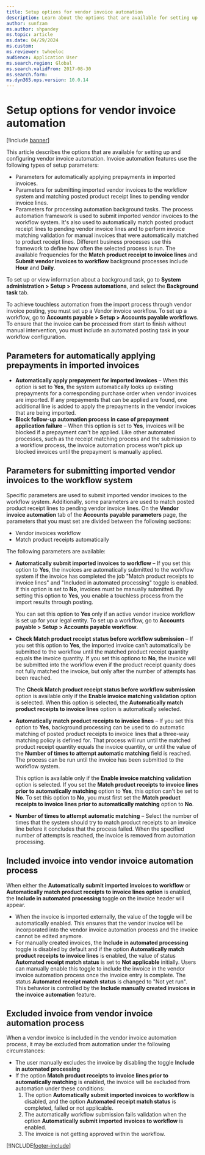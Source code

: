 ```yaml
---
title: Setup options for vendor invoice automation 
description: Learn about the options that are available for setting up and configuring vendor invoice automation, including overviews on parameters.
author: sunfzam
ms.author: shpandey
ms.topic: article
ms.date: 04/29/2024
ms.custom: 
ms.reviewer: twheeloc  
audience: Application User
ms.search.region: Global
ms.search.validFrom: 2017-08-30
ms.search.form:
ms.dyn365.ops.version: 10.0.14
---
```


# Setup options for vendor invoice automation

[!include [banner](../includes/banner.md)]

This article describes the options that are available for setting up and configuring vendor invoice automation. Invoice automation features use the following types of setup parameters:

- Parameters for automatically applying prepayments in imported invoices.
- Parameters for submitting imported vendor invoices to the workflow system and matching posted product receipt lines to pending vendor invoice lines.
- Parameters for processing automation background tasks. The process automation framework is used to submit imported vendor invoices to the workflow system. It's also used to automatically match posted product receipt lines to pending vendor invoice lines and to perform invoice matching validation for manual invoices that were automatically matched to product receipt lines. Different business processes use this framework to define how often the selected process is run. The available frequencies for the **Match product receipt to invoice lines** and **Submit vendor invoices to workflow** background processes include **Hour** and **Daily**.

To set up or view information about a background task, go to **System administration \> Setup \> Process automations**, and select the **Background task** tab.

To achieve touchless automation from the import process through vendor invoice posting, you must set up a Vendor invoice workflow. To set up a workflow, go to **Accounts payable > Setup > Accounts payable workflows**. To ensure that the invoice can be processed from start to finish without manual intervention, you must include an automated posting task in your workflow configuration.

## Parameters for automatically applying prepayments in imported invoices

- **Automatically apply prepayment for imported invoices** – When this option is set to **Yes**, the system automatically looks up existing prepayments for a corresponding purchase order when vendor invoices are imported. If any prepayments that can be applied are found, one additional line is added to apply the prepayments in the vendor invoices that are being imported.
- **Block follow-up automation process in case of prepayment application failure** – When this option is set to **Yes**, invoices will be blocked if a prepayment can't be applied. Like other automated processes, such as the receipt matching process and the submission to a workflow process, the invoice automation process won't pick up blocked invoices until the prepayment is manually applied. 

## Parameters for submitting imported vendor invoices to the workflow system

Specific parameters are used to submit imported vendor invoices to the workflow system. Additionally, some parameters are used to match posted product receipt lines to pending vendor invoice lines. On the **Vendor invoice automation** tab of the **Accounts payable parameters** page, the parameters that you must set are divided between the following sections:

- Vendor invoices workflow
- Match product receipts automatically

The following parameters are available:

- **Automatically submit imported invoices to workflow** – If you set this option to **Yes**, the invoices are automatically submitted to the workflow system if the invoice has completed the job "Match product receipts to invoice lines" and "Included in automated processing" toggle is enabled. If this option is set to **No**, invoices must be manually submitted. By setting this option to **Yes**, you enable a touchless process from the import results through posting.

    You can set this option to **Yes** only if an active vendor invoice workflow is set up for your legal entity. To set up a workflow, go to **Accounts payable \> Setup \> Accounts payable workflow**.

- **Check Match product receipt status before workflow submission** – If you set this option to **Yes**, the imported invoice can't automatically be submitted to the workflow until the matched product receipt quantity equals the invoice quantity. If you set this optiono to **No**, the invoice will be submitted into the workflow even if the product receipt quanity does not fully matched the invoice, but only after the number of attempts has been reached. 

    The **Check Match product receipt status before workflow submission** option is available only if the **Enable invoice matching validation** option is selected. When this option is selected, the **Automatically match product receipts to invoice lines** option is automatically selected.

- **Automatically match product receipts to invoice lines** – If you set this option to **Yes**, background processing can be used to do automatic matching of posted product receipts to invoice lines that a three-way matching policy is defined for. That process will run until the matched product receipt quantity equals the invoice quantity, or until the value of the **Number of times to attempt automatic matching** field is reached. The process can be run until the invoice has been submitted to the workflow system.

    This option is available only if the **Enable invoice matching validation** option is selected. If you set the **Match product receipts to invoice lines prior to automatically matching** option to **Yes**, this option can't be set to **No**. To set this option to **No**, you must first set the **Match product receipts to invoice lines prior to automatically matching** option to **No**.

- **Number of times to attempt automatic matching** – Select the number of times that the system should try to match product receipts to an invoice line before it concludes that the process failed. When the specified number of attempts is reached, the invoice is removed from automation processing.

## Included invoice into vendor invoice automation process
When either the **Automatically submit imported invoices to workflow** or **Automatically match product receipts to invoice lines option** is enabled, the **Include in automated processing** toggle on the invoice header will appear. 
- When the invoice is imported externally, the value of the toggle will be automatically enabled. This ensures that the vendor invoice will be incorporated into the vendor invoice automation process and the invoice cannot be edited anymore. 
- For manually created invoices, the **Include in automated processing** toggle is disabled by default and if the option **Automatically match product receipts to invoice lines** is enabled, the value of status **Automated receipt match status** is set to **Not applicable** initially. Users can manually enable this toggle to include the invoice in the vendor invoice automation process once the invoice entry is complete. The status **Automated receipt match status** is changed to "Not yet run". This behavior is controlled by the **Include manually created invoices in the invoice automation** feature.

## Excluded invoice from vendor invoice automation process
When a vendor invoice is included in the vendor invoice automation process, it may be excluded from automation under the following circumstances:
- The user manually excludes the invoice by disabling the toggle **Include in automated processing**
- If the option **Match product receipts to invoice lines prior to automatically matching** is enabled, the invoice will be excluded from automation under these conditions:
  1. The option **Automatically submit imported invoices to workflow** is disabled, and the option **Automated receipt match status** is completed, failed or not applicable.
  2. The automatically workflow submission fails validation when the option **Automatically submit imported invoices to workflow** is enabled.
  3. The invoice is not getting approved within the workflow. 

[!INCLUDE[footer-include](../../includes/footer-banner.md)]
